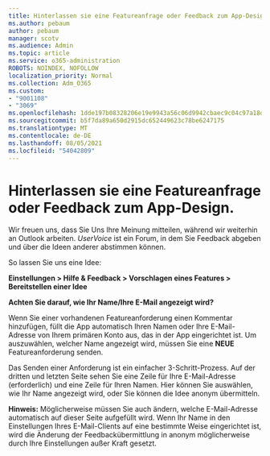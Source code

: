 ```yaml
---
title: Hinterlassen sie eine Featureanfrage oder Feedback zum App-Design.
ms.author: pebaum
author: pebaum
manager: scotv
ms.audience: Admin
ms.topic: article
ms.service: o365-administration
ROBOTS: NOINDEX, NOFOLLOW
localization_priority: Normal
ms.collection: Adm_O365
ms.custom:
- "9001108"
- "3069"
ms.openlocfilehash: 1dde197b08328206e19e9943a56c06d9942cbaec9c04c97a18dcc821c822ff16
ms.sourcegitcommit: b5f7da89a650d2915dc652449623c78be6247175
ms.translationtype: MT
ms.contentlocale: de-DE
ms.lasthandoff: 08/05/2021
ms.locfileid: "54042809"
---
```

# <a name="leave-a-feature-request-or-feedback-on-app-design"></a>Hinterlassen sie eine Featureanfrage oder Feedback zum App-Design.

Wir freuen uns, dass Sie Uns Ihre Meinung mitteilen, während wir weiterhin an Outlook arbeiten. *UserVoice* ist ein Forum, in dem Sie Feedback abgeben und über die Ideen anderer abstimmen können.  

So lassen Sie uns eine Idee: 

**Einstellungen > Hilfe & Feedback > Vorschlagen eines Features > Bereitstellen einer Idee** 

**Achten Sie darauf, wie Ihr Name/Ihre E-Mail angezeigt wird?**

Wenn Sie einer vorhandenen Featureanforderung einen Kommentar hinzufügen, füllt die App automatisch Ihren Namen oder Ihre E-Mail-Adresse von Ihrem primären Konto aus, das in der App eingerichtet ist. Um auszuwählen, welcher Name angezeigt wird, müssen Sie eine **NEUE** Featureanforderung senden. 

Das Senden einer Anforderung ist ein einfacher 3-Schritt-Prozess. Auf der dritten und letzten Seite sehen Sie eine Zeile für Ihre E-Mail-Adresse (erforderlich) und eine Zeile für Ihren Namen. Hier können Sie auswählen, wie Ihr Name angezeigt wird, oder Sie können die Idee anonym übermitteln. 

**Hinweis:** Möglicherweise müssen Sie auch ändern, welche E-Mail-Adresse automatisch auf dieser Seite aufgefüllt wird. Wenn Ihr Name in den Einstellungen Ihres E-Mail-Clients auf eine bestimmte Weise eingerichtet ist, wird die Änderung der Feedbackübermittlung in anonym möglicherweise durch Ihre Einstellungen außer Kraft gesetzt. 
